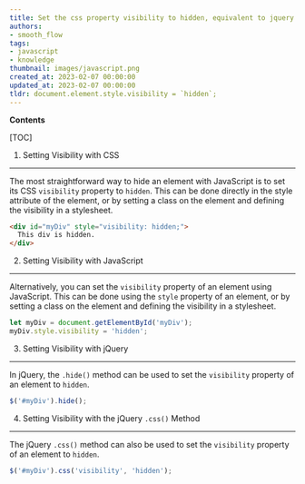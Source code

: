 ```yaml
---
title: Set the css property visibility to hidden, equivalent to jquery .hide()
authors:
- smooth_flow
tags:
- javascript
- knowledge
thumbnail: images/javascript.png
created_at: 2023-02-07 00:00:00
updated_at: 2023-02-07 00:00:00
tldr: document.element.style.visibility = `hidden`;
---
```


**Contents**

[TOC]

1. Setting Visibility with CSS
--------------------------------

The most straightforward way to hide an element with JavaScript is to set its CSS `visibility` property to `hidden`. This can be done directly in the style attribute of the element, or by setting a class on the element and defining the visibility in a stylesheet.

```html
<div id="myDiv" style="visibility: hidden;">
  This div is hidden.
</div>
```

2. Setting Visibility with JavaScript
------------------------------------

Alternatively, you can set the `visibility` property of an element using JavaScript. This can be done using the `style` property of an element, or by setting a class on the element and defining the visibility in a stylesheet.

```javascript
let myDiv = document.getElementById('myDiv');
myDiv.style.visibility = 'hidden';
```

3. Setting Visibility with jQuery
---------------------------------

In jQuery, the `.hide()` method can be used to set the `visibility` property of an element to `hidden`.

```javascript
$('#myDiv').hide();
```

4. Setting Visibility with the jQuery `.css()` Method
---------------------------------------------------

The jQuery `.css()` method can also be used to set the `visibility` property of an element to `hidden`.

```javascript
$('#myDiv').css('visibility', 'hidden');
```
